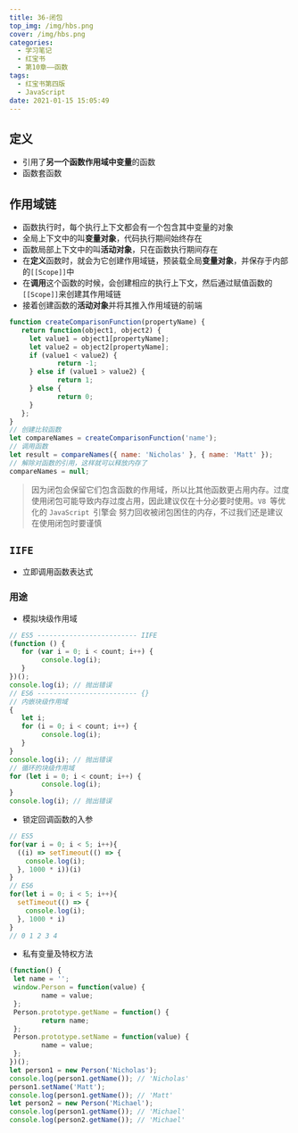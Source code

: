 ```yaml
---
title: 36-闭包
top_img: /img/hbs.png
cover: /img/hbs.png
categories:
  - 学习笔记
  - 红宝书
  - 第10章——函数
tags:
  - 红宝书第四版
  - JavaScript
date: 2021-01-15 15:05:49
---
```


## 定义

- 引用了**另一个函数作用域中变量**的函数
- 函数套函数

## 作用域链

- 函数执行时，每个执行上下文都会有一个包含其中变量的对象
- 全局上下文中的叫**变量对象**，代码执行期间始终存在
- 函数局部上下文中的叫**活动对象**，只在函数执行期间存在
- 在**定义**函数时，就会为它创建作用域链，预装载全局**变量对象**，并保存于内部的`[[Scope]]`中
- 在**调用**这个函数的时候，会创建相应的执行上下文，然后通过赋值函数的`[[Scope]]`来创建其作用域链
- 接着创建函数的**活动对象**并将其推入作用域链的前端

```js
function createComparisonFunction(propertyName) {
   return function(object1, object2) {
     let value1 = object1[propertyName];
     let value2 = object2[propertyName];
     if (value1 < value2) {
     		return -1;
     } else if (value1 > value2) {
     		return 1;
     } else {
     		return 0;
     }
   };
} 
// 创建比较函数
let compareNames = createComparisonFunction('name');
// 调用函数
let result = compareNames({ name: 'Nicholas' }, { name: 'Matt' });
// 解除对函数的引用，这样就可以释放内存了
compareNames = null; 
```

> 因为闭包会保留它们包含函数的作用域，所以比其他函数更占用内存。过度使用闭包可能导致内存过度占用，因此建议仅在十分必要时使用。`V8 `等优化的 `JavaScript `引擎会 努力回收被闭包困住的内存，不过我们还是建议在使用闭包时要谨慎

## `IIFE`

- 立即调用函数表达式

### 用途

- 模拟块级作用域

```js
// ES5 ------------------------- IIFE
(function () {
   for (var i = 0; i < count; i++) {
   		console.log(i);
   }
})();
console.log(i); // 抛出错误
// ES6 ------------------------- {}
// 内嵌块级作用域
{
   let i;
   for (i = 0; i < count; i++) {
   		console.log(i);
   }
}
console.log(i); // 抛出错误
// 循环的块级作用域
for (let i = 0; i < count; i++) {
 		console.log(i);
}
console.log(i); // 抛出错误
```

- 锁定回调函数的入参

```js
// ES5
for(var i = 0; i < 5; i++){
  ((i) => setTimeout(() => {
    console.log(i);
  }, 1000 * i))(i)
}
// ES6
for(let i = 0; i < 5; i++){
  setTimeout(() => {
    console.log(i);
  }, 1000 * i)
}
// 0 1 2 3 4
```

- 私有变量及特权方法

```js
(function() {
 let name = '';
 window.Person = function(value) {
 		name = value;
 };
 Person.prototype.getName = function() {
 		return name;
 };
 Person.prototype.setName = function(value) {
 		name = value;
 };
})();
let person1 = new Person('Nicholas');
console.log(person1.getName()); // 'Nicholas'
person1.setName('Matt');
console.log(person1.getName()); // 'Matt'
let person2 = new Person('Michael');
console.log(person1.getName()); // 'Michael'
console.log(person2.getName()); // 'Michael' 
```


